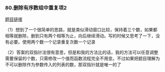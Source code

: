 ### 80.删除有序数组中重复项2

[题目链接](https://leetcode-cn.com/problems/remove-duplicates-from-sorted-array-ii/)

（1）想到了一个很简单的思路，就是类似滑动窗口比较，保持着三个数，如果都相等就删除，删到只有两个相等为止，向后继续滑动。写的时候又思考了一下，没有必要。使用两个数一个记录重复次数一个记录

（2）答案的双指针法很有意思，但是和我的方法比的话，我的方法可以任意调整需要保留的个数，只需修改一个值而函数流程完全不用变。不过如果把题目理解为不可以删除作为参数传入的列表的数，那双指针就是唯一的了



